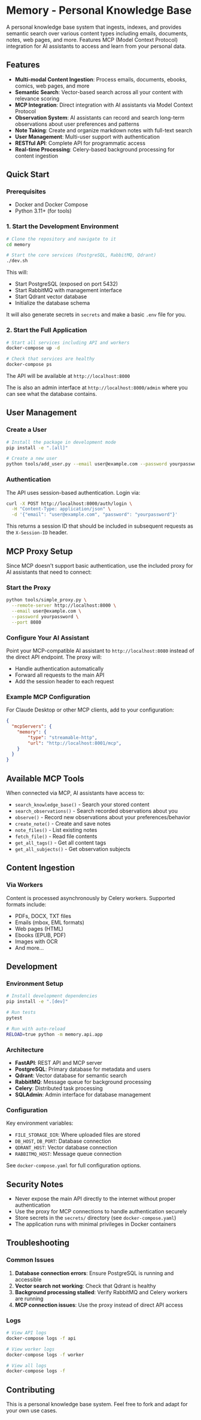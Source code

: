 # Memory - Personal Knowledge Base

A personal knowledge base system that ingests, indexes, and provides semantic search over various content types including emails, documents, notes, web pages, and more. Features MCP (Model Context Protocol) integration for AI assistants to access and learn from your personal data.

## Features

- **Multi-modal Content Ingestion**: Process emails, documents, ebooks, comics, web pages, and more
- **Semantic Search**: Vector-based search across all your content with relevance scoring
- **MCP Integration**: Direct integration with AI assistants via Model Context Protocol
- **Observation System**: AI assistants can record and search long-term observations about user preferences and patterns
- **Note Taking**: Create and organize markdown notes with full-text search
- **User Management**: Multi-user support with authentication
- **RESTful API**: Complete API for programmatic access
- **Real-time Processing**: Celery-based background processing for content ingestion

## Quick Start

### Prerequisites

- Docker and Docker Compose
- Python 3.11+ (for tools)

### 1. Start the Development Environment

```bash
# Clone the repository and navigate to it
cd memory

# Start the core services (PostgreSQL, RabbitMQ, Qdrant)
./dev.sh
```

This will:

- Start PostgreSQL (exposed on port 5432)
- Start RabbitMQ with management interface
- Start Qdrant vector database
- Initialize the database schema

It will also generate secrets in `secrets` and make a basic `.env` file for you.

### 2. Start the Full Application

```bash
# Start all services including API and workers
docker-compose up -d

# Check that services are healthy
docker-compose ps
```

The API will be available at `http://localhost:8000`

The is also an admin interface at `http://localhost:8000/admin` where you can see what the database
contains.

## User Management

### Create a User

```bash
# Install the package in development mode
pip install -e ".[all]"

# Create a new user
python tools/add_user.py --email user@example.com --password yourpassword --name "Your Name"
```

### Authentication

The API uses session-based authentication. Login via:

```bash
curl -X POST http://localhost:8000/auth/login \
  -H "Content-Type: application/json" \
  -d '{"email": "user@example.com", "password": "yourpassword"}'
```

This returns a session ID that should be included in subsequent requests as the `X-Session-ID` header.

## MCP Proxy Setup

Since MCP doesn't support basic authentication, use the included proxy for AI assistants that need to connect:

### Start the Proxy

```bash
python tools/simple_proxy.py \
  --remote-server http://localhost:8000 \
  --email user@example.com \
  --password yourpassword \
  --port 8080
```

### Configure Your AI Assistant

Point your MCP-compatible AI assistant to `http://localhost:8080` instead of the direct API endpoint. The proxy will:

- Handle authentication automatically
- Forward all requests to the main API
- Add the session header to each request

### Example MCP Configuration

For Claude Desktop or other MCP clients, add to your configuration:

```json
{
  "mcpServers": {
    "memory": {
        "type": "streamable-http",
        "url": "http://localhost:8001/mcp",
    }
  }
}
```

## Available MCP Tools

When connected via MCP, AI assistants have access to:

- `search_knowledge_base()` - Search your stored content
- `search_observations()` - Search recorded observations about you
- `observe()` - Record new observations about your preferences/behavior
- `create_note()` - Create and save notes
- `note_files()` - List existing notes
- `fetch_file()` - Read file contents
- `get_all_tags()` - Get all content tags
- `get_all_subjects()` - Get observation subjects

## Content Ingestion

### Via Workers

Content is processed asynchronously by Celery workers. Supported formats include:

- PDFs, DOCX, TXT files
- Emails (mbox, EML formats)
- Web pages (HTML)
- Ebooks (EPUB, PDF)
- Images with OCR
- And more...

## Development

### Environment Setup

```bash
# Install development dependencies
pip install -e ".[dev]"

# Run tests
pytest

# Run with auto-reload
RELOAD=true python -m memory.api.app
```

### Architecture

- **FastAPI**: REST API and MCP server
- **PostgreSQL**: Primary database for metadata and users
- **Qdrant**: Vector database for semantic search
- **RabbitMQ**: Message queue for background processing
- **Celery**: Distributed task processing
- **SQLAdmin**: Admin interface for database management

### Configuration

Key environment variables:

- `FILE_STORAGE_DIR`: Where uploaded files are stored
- `DB_HOST`, `DB_PORT`: Database connection
- `QDRANT_HOST`: Vector database connection
- `RABBITMQ_HOST`: Message queue connection

See `docker-compose.yaml` for full configuration options.

## Security Notes

- Never expose the main API directly to the internet without proper authentication
- Use the proxy for MCP connections to handle authentication securely
- Store secrets in the `secrets/` directory (see `docker-compose.yaml`)
- The application runs with minimal privileges in Docker containers

## Troubleshooting

### Common Issues

1. **Database connection errors**: Ensure PostgreSQL is running and accessible
2. **Vector search not working**: Check that Qdrant is healthy
3. **Background processing stalled**: Verify RabbitMQ and Celery workers are running
4. **MCP connection issues**: Use the proxy instead of direct API access

### Logs

```bash
# View API logs
docker-compose logs -f api

# View worker logs  
docker-compose logs -f worker

# View all logs
docker-compose logs -f
```

## Contributing

This is a personal knowledge base system. Feel free to fork and adapt for your own use cases.
